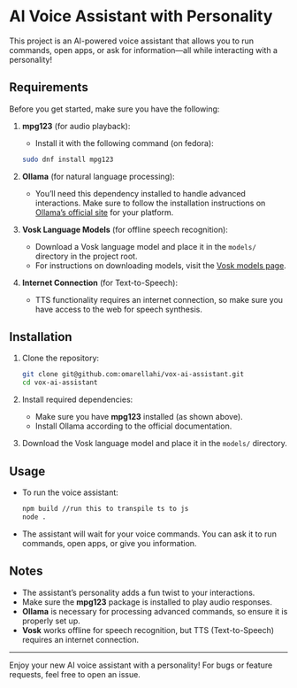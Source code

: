 # AI Voice Assistant with Personality

This project is an AI-powered voice assistant that allows you to run commands, open apps, or ask for information—all while interacting with a personality! 

## Requirements

Before you get started, make sure you have the following:

1. **mpg123** (for audio playback):
   - Install it with the following command (on fedora):
   ```bash
   sudo dnf install mpg123
   ```

2. **Ollama** (for natural language processing):
   - You’ll need this dependency installed to handle advanced interactions. Make sure to follow the installation instructions on [Ollama’s official site](https://ollama.com/) for your platform.

3. **Vosk Language Models** (for offline speech recognition):
   - Download a Vosk language model and place it in the `models/` directory in the project root.
   - For instructions on downloading models, visit the [Vosk models page](https://alphacephei.com/vosk/models).

4. **Internet Connection** (for Text-to-Speech):
   - TTS functionality requires an internet connection, so make sure you have access to the web for speech synthesis.

## Installation

1. Clone the repository:
   ```bash
   git clone git@github.com:omarellahi/vox-ai-assistant.git
   cd vox-ai-assistant
   ```

2. Install required dependencies:
   - Make sure you have **mpg123** installed (as shown above).
   - Install Ollama according to the official documentation.

3. Download the Vosk language model and place it in the `models/` directory.

## Usage

- To run the voice assistant:
  ```bash
  npm build //run this to transpile ts to js
  node .
  ```

- The assistant will wait for your voice commands. You can ask it to run commands, open apps, or give you information.

## Notes

- The assistant’s personality adds a fun twist to your interactions.
- Make sure the **mpg123** package is installed to play audio responses.
- **Ollama** is necessary for processing advanced commands, so ensure it is properly set up.
- **Vosk** works offline for speech recognition, but TTS (Text-to-Speech) requires an internet connection.

---

Enjoy your new AI voice assistant with a personality! For bugs or feature requests, feel free to open an issue.
